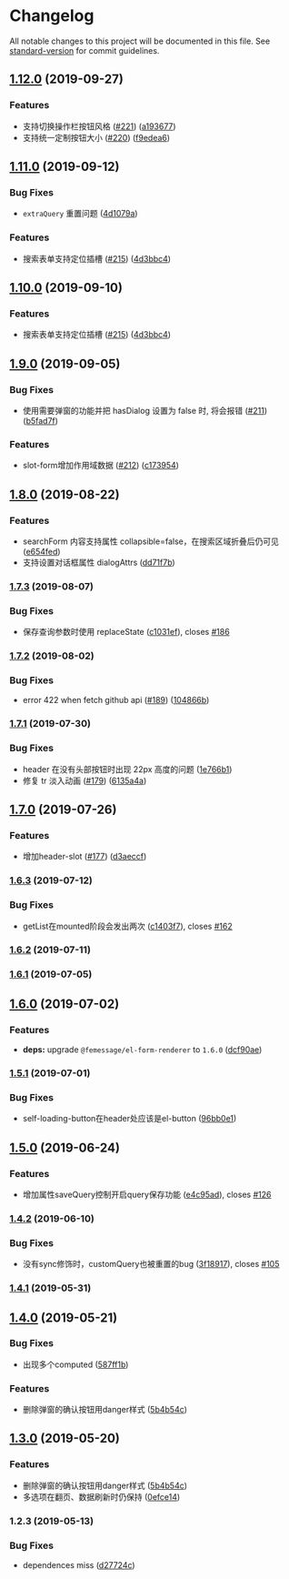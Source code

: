 # Changelog

All notable changes to this project will be documented in this file. See [standard-version](https://github.com/conventional-changelog/standard-version) for commit guidelines.

## [1.12.0](https://github.com/FEMessage/el-data-table/compare/v1.11.0...v1.12.0) (2019-09-27)


### Features

* 支持切换操作栏按钮风格 ([#221](https://github.com/FEMessage/el-data-table/issues/221)) ([a193677](https://github.com/FEMessage/el-data-table/commit/a193677))
* 支持统一定制按钮大小 ([#220](https://github.com/FEMessage/el-data-table/issues/220)) ([f9edea6](https://github.com/FEMessage/el-data-table/commit/f9edea6))



## [1.11.0](https://github.com/FEMessage/el-data-table/compare/v1.10.0...v1.11.0) (2019-09-12)


### Bug Fixes

* `extraQuery` 重置问题 ([4d1079a](https://github.com/FEMessage/el-data-table/commit/4d1079a))


### Features

* 搜索表单支持定位插槽 ([#215](https://github.com/FEMessage/el-data-table/issues/215)) ([4d3bbc4](https://github.com/FEMessage/el-data-table/commit/4d3bbc4))



## [1.10.0](https://github.com/FEMessage/el-data-table/compare/v1.9.0...v1.10.0) (2019-09-10)


### Features

* 搜索表单支持定位插槽 ([#215](https://github.com/FEMessage/el-data-table/issues/215)) ([4d3bbc4](https://github.com/FEMessage/el-data-table/commit/4d3bbc4))



## [1.9.0](https://github.com/FEMessage/el-data-table/compare/v1.8.0...v1.9.0) (2019-09-05)


### Bug Fixes

* 使用需要弹窗的功能并把 hasDialog 设置为 false 时, 将会报错 ([#211](https://github.com/FEMessage/el-data-table/issues/211)) ([b5fad7f](https://github.com/FEMessage/el-data-table/commit/b5fad7f))


### Features

* slot-form增加作用域数据 ([#212](https://github.com/FEMessage/el-data-table/issues/212)) ([c173954](https://github.com/FEMessage/el-data-table/commit/c173954))



## [1.8.0](https://github.com/FEMessage/el-data-table/compare/v1.7.3...v1.8.0) (2019-08-22)


### Features

* searchForm 内容支持属性 collapsible=false，在搜索区域折叠后仍可见 ([e654fed](https://github.com/FEMessage/el-data-table/commit/e654fed))
* 支持设置对话框属性 dialogAttrs ([dd71f7b](https://github.com/FEMessage/el-data-table/commit/dd71f7b))



### [1.7.3](https://github.com/FEMessage/el-data-table/compare/v1.7.2...v1.7.3) (2019-08-07)


### Bug Fixes

* 保存查询参数时使用 replaceState ([c1031ef](https://github.com/FEMessage/el-data-table/commit/c1031ef)), closes [#186](https://github.com/FEMessage/el-data-table/issues/186)



### [1.7.2](https://github.com/FEMessage/el-data-table/compare/v1.7.1...v1.7.2) (2019-08-02)


### Bug Fixes

* error 422 when fetch github api  ([#189](https://github.com/FEMessage/el-data-table/issues/189)) ([104866b](https://github.com/FEMessage/el-data-table/commit/104866b))



### [1.7.1](https://github.com/FEMessage/el-data-table/compare/v1.7.0...v1.7.1) (2019-07-30)


### Bug Fixes

* header 在没有头部按钮时出现 22px 高度的问题 ([1e766b1](https://github.com/FEMessage/el-data-table/commit/1e766b1))
* 修复 tr 淡入动画 ([#179](https://github.com/FEMessage/el-data-table/issues/179)) ([6135a4a](https://github.com/FEMessage/el-data-table/commit/6135a4a))



## [1.7.0](https://github.com/FEMessage/el-data-table/compare/v1.6.3...v1.7.0) (2019-07-26)


### Features

* 增加header-slot ([#177](https://github.com/FEMessage/el-data-table/issues/177)) ([d3aeccf](https://github.com/FEMessage/el-data-table/commit/d3aeccf))



### [1.6.3](https://github.com/FEMessage/el-data-table/compare/v1.6.2...v1.6.3) (2019-07-12)


### Bug Fixes

* getList在mounted阶段会发出两次  ([c1403f7](https://github.com/FEMessage/el-data-table/commit/c1403f7)), closes [#162](https://github.com/FEMessage/el-data-table/issues/162)



### [1.6.2](https://github.com/FEMessage/el-data-table/compare/v1.6.1...v1.6.2) (2019-07-11)



### [1.6.1](https://github.com/FEMessage/el-data-table/compare/v1.6.0...v1.6.1) (2019-07-05)



## [1.6.0](https://github.com/FEMessage/el-data-table/compare/v1.5.1...v1.6.0) (2019-07-02)


### Features

* **deps:** upgrade `@femessage/el-form-renderer` to `1.6.0`  ([dcf90ae](https://github.com/FEMessage/el-data-table/commit/dcf90ae))



### [1.5.1](https://github.com/FEMessage/el-data-table/compare/v1.5.0...v1.5.1) (2019-07-01)


### Bug Fixes

* self-loading-button在header处应该是el-button   ([96bb0e1](https://github.com/FEMessage/el-data-table/commit/96bb0e1))



## [1.5.0](https://github.com/FEMessage/el-data-table/compare/v1.4.2...v1.5.0) (2019-06-24)


### Features

* 增加属性saveQuery控制开启query保存功能  ([e4c95ad](https://github.com/FEMessage/el-data-table/commit/e4c95ad)), closes [#126](https://github.com/FEMessage/el-data-table/issues/126)



### [1.4.2](https://github.com/FEMessage/el-data-table/compare/v1.4.1...v1.4.2) (2019-06-10)


### Bug Fixes

* 没有sync修饰时，customQuery也被重置的bug   ([3f18917](https://github.com/FEMessage/el-data-table/commit/3f18917)), closes [#105](https://github.com/FEMessage/el-data-table/issues/105)



### [1.4.1](https://github.com/FEMessage/el-data-table/compare/v1.4.0...v1.4.1) (2019-05-31)



## [1.4.0](https://github.com/FEMessage/el-data-table/compare/v1.3.0...v1.4.0) (2019-05-21)


### Bug Fixes

* 出现多个computed  ([587ff1b](https://github.com/FEMessage/el-data-table/commit/587ff1b))


### Features

* 删除弹窗的确认按钮用danger样式 ([5b4b54c](https://github.com/FEMessage/el-data-table/commit/5b4b54c))



## [1.3.0](https://github.com/FEMessage/el-data-table/compare/v1.2.3...v1.3.0) (2019-05-20)


### Features

* 删除弹窗的确认按钮用danger样式 ([5b4b54c](https://github.com/FEMessage/el-data-table/commit/5b4b54c))
* 多选项在翻页、数据刷新时仍保持 ([0efce14](https://github.com/FEMessage/el-data-table/commit/0efce14))



### 1.2.3 (2019-05-13)


### Bug Fixes

* dependences miss  ([d27724c](https://github.com/FEMessage/el-data-table/commit/d27724c))
